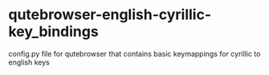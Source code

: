 # qutebrowser-english-cyrillic-key_bindings
config.py file for qutebrowser that contains basic keymappings for cyrillic to english keys
